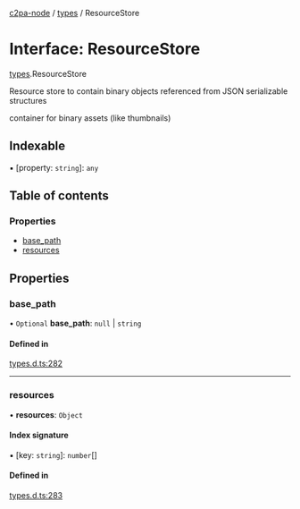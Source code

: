 [c2pa-node](../README.md) / [types](../modules/types.md) / ResourceStore

# Interface: ResourceStore

[types](../modules/types.md).ResourceStore

Resource store to contain binary objects referenced from JSON serializable structures

container for binary assets (like thumbnails)

## Indexable

▪ [property: `string`]: `any`

## Table of contents

### Properties

- [base\_path](types.ResourceStore.md#base_path)
- [resources](types.ResourceStore.md#resources)

## Properties

### base\_path

• `Optional` **base\_path**: ``null`` \| `string`

#### Defined in

[types.d.ts:282](https://github.com/contentauth/c2pa-node/blob/5fc7520/js-src/types.d.ts#L282)

___

### resources

• **resources**: `Object`

#### Index signature

▪ [key: `string`]: `number`[]

#### Defined in

[types.d.ts:283](https://github.com/contentauth/c2pa-node/blob/5fc7520/js-src/types.d.ts#L283)
